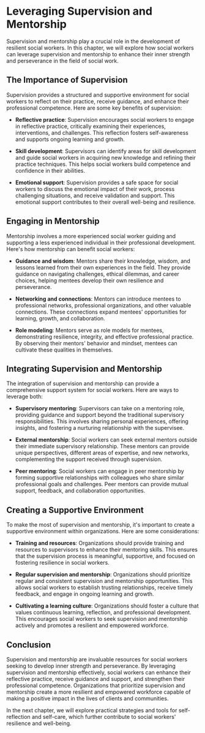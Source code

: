 Leveraging Supervision and Mentorship
================================================

Supervision and mentorship play a crucial role in the development of resilient social workers. In this chapter, we will explore how social workers can leverage supervision and mentorship to enhance their inner strength and perseverance in the field of social work.

The Importance of Supervision
-----------------------------

Supervision provides a structured and supportive environment for social workers to reflect on their practice, receive guidance, and enhance their professional competence. Here are some key benefits of supervision:

* **Reflective practice**: Supervision encourages social workers to engage in reflective practice, critically examining their experiences, interventions, and challenges. This reflection fosters self-awareness and supports ongoing learning and growth.

* **Skill development**: Supervisors can identify areas for skill development and guide social workers in acquiring new knowledge and refining their practice techniques. This helps social workers build competence and confidence in their abilities.

* **Emotional support**: Supervision provides a safe space for social workers to discuss the emotional impact of their work, process challenging situations, and receive validation and support. This emotional support contributes to their overall well-being and resilience.

Engaging in Mentorship
----------------------

Mentorship involves a more experienced social worker guiding and supporting a less experienced individual in their professional development. Here's how mentorship can benefit social workers:

* **Guidance and wisdom**: Mentors share their knowledge, wisdom, and lessons learned from their own experiences in the field. They provide guidance on navigating challenges, ethical dilemmas, and career choices, helping mentees develop their own resilience and perseverance.

* **Networking and connections**: Mentors can introduce mentees to professional networks, professional organizations, and other valuable connections. These connections expand mentees' opportunities for learning, growth, and collaboration.

* **Role modeling**: Mentors serve as role models for mentees, demonstrating resilience, integrity, and effective professional practice. By observing their mentors' behavior and mindset, mentees can cultivate these qualities in themselves.

Integrating Supervision and Mentorship
--------------------------------------

The integration of supervision and mentorship can provide a comprehensive support system for social workers. Here are ways to leverage both:

* **Supervisory mentoring**: Supervisors can take on a mentoring role, providing guidance and support beyond the traditional supervisory responsibilities. This involves sharing personal experiences, offering insights, and fostering a nurturing relationship with the supervisee.

* **External mentorship**: Social workers can seek external mentors outside their immediate supervisory relationship. These mentors can provide unique perspectives, different areas of expertise, and new networks, complementing the support received through supervision.

* **Peer mentoring**: Social workers can engage in peer mentorship by forming supportive relationships with colleagues who share similar professional goals and challenges. Peer mentors can provide mutual support, feedback, and collaboration opportunities.

Creating a Supportive Environment
---------------------------------

To make the most of supervision and mentorship, it's important to create a supportive environment within organizations. Here are some considerations:

* **Training and resources**: Organizations should provide training and resources to supervisors to enhance their mentoring skills. This ensures that the supervision process is meaningful, supportive, and focused on fostering resilience in social workers.

* **Regular supervision and mentorship**: Organizations should prioritize regular and consistent supervision and mentorship opportunities. This allows social workers to establish trusting relationships, receive timely feedback, and engage in ongoing learning and growth.

* **Cultivating a learning culture**: Organizations should foster a culture that values continuous learning, reflection, and professional development. This encourages social workers to seek supervision and mentorship actively and promotes a resilient and empowered workforce.

Conclusion
----------

Supervision and mentorship are invaluable resources for social workers seeking to develop inner strength and perseverance. By leveraging supervision and mentorship effectively, social workers can enhance their reflective practice, receive guidance and support, and strengthen their professional competence. Organizations that prioritize supervision and mentorship create a more resilient and empowered workforce capable of making a positive impact in the lives of clients and communities.

In the next chapter, we will explore practical strategies and tools for self-reflection and self-care, which further contribute to social workers' resilience and well-being.
